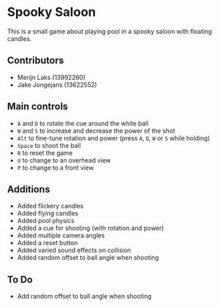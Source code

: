 # Spooky Saloon

This is a small game about playing pool in a spooky saloon with floating candles.

## Contributors

- Merijn Laks (13992260)
- Jake Jongejans (13622552)

## Main controls

- `A` and `D` to rotate the cue around the white ball
- `W` and `S` to increase and decrease the power of the shot
- `Alt` to fine-tune rotation and power (press `A`, `D`, `W` or `S` while holding)
- `Space` to shoot the ball
- `R` to reset the game
- `U` to change to an overhead view
- `P` to change to a front view

## Additions

- Added flickery candles
- Added flying candles
- Added pool physics
- Added a cue for shooting (with rotation and power)
- Added multiple camera angles
- Added a reset button
- Added varied sound effects on collision
- Added random offset to ball angle when shooting

## To Do

- Add random offset to ball angle when shooting